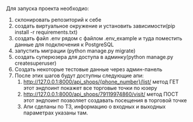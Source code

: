 Для запуска проекта необходио:
1) склонировать репозиторий к себе
2) создать виртуальное окружение и установить зависимости(pip install -r requirements.txt)
3) создать файл .env рядом с файлом .env_example и туда поместить данные для подключения к PostgreSQL
4) запустить миграции (python manage.py migrate)
5) создать суперюзера для доступа в админку(python manage.py createsuperuser)
6) Создать некоторые тестовые данные через админ-панель
7) После этих шагов будут доступны следующие апи:
   1) http://127.0.0.1:8000/api_shops/{phone_number}/list/ метод ГЕТ
      этот эндпоинт покажет все торговые точки по юзеру
   2) http://127.0.0.1:8000/api_shops/79119974860/visit/ метод ПОСТ
      этот эндпоинт позволяет создавать посещения в торговой точке  
   3) Апи сделаны по ТЗ, информацию о входных и выходных параметрах указаны там.
      